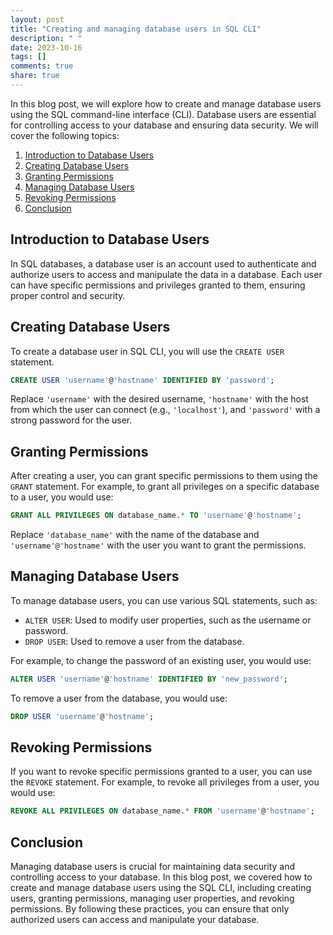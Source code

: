 ```yaml
---
layout: post
title: "Creating and managing database users in SQL CLI"
description: " "
date: 2023-10-16
tags: []
comments: true
share: true
---
```


In this blog post, we will explore how to create and manage database users using the SQL command-line interface (CLI). Database users are essential for controlling access to your database and ensuring data security. We will cover the following topics:

1. [Introduction to Database Users](#introduction-to-database-users)
2. [Creating Database Users](#creating-database-users)
3. [Granting Permissions](#granting-permissions)
4. [Managing Database Users](#managing-database-users)
5. [Revoking Permissions](#revoking-permissions)
6. [Conclusion](#conclusion)

## Introduction to Database Users

In SQL databases, a database user is an account used to authenticate and authorize users to access and manipulate the data in a database. Each user can have specific permissions and privileges granted to them, ensuring proper control and security.

## Creating Database Users

To create a database user in SQL CLI, you will use the `CREATE USER` statement.

```sql
CREATE USER 'username'@'hostname' IDENTIFIED BY 'password';
```

Replace `'username'` with the desired username, `'hostname'` with the host from which the user can connect (e.g., `'localhost'`), and `'password'` with a strong password for the user.

## Granting Permissions

After creating a user, you can grant specific permissions to them using the `GRANT` statement. For example, to grant all privileges on a specific database to a user, you would use:

```sql
GRANT ALL PRIVILEGES ON database_name.* TO 'username'@'hostname';
```

Replace `'database_name'` with the name of the database and `'username'@'hostname'` with the user you want to grant the permissions.

## Managing Database Users

To manage database users, you can use various SQL statements, such as:

- `ALTER USER`: Used to modify user properties, such as the username or password.
- `DROP USER`: Used to remove a user from the database.

For example, to change the password of an existing user, you would use:

```sql
ALTER USER 'username'@'hostname' IDENTIFIED BY 'new_password';
```

To remove a user from the database, you would use:

```sql
DROP USER 'username'@'hostname';
```

## Revoking Permissions

If you want to revoke specific permissions granted to a user, you can use the `REVOKE` statement. For example, to revoke all privileges from a user, you would use:

```sql
REVOKE ALL PRIVILEGES ON database_name.* FROM 'username'@'hostname';
```

## Conclusion

Managing database users is crucial for maintaining data security and controlling access to your database. In this blog post, we covered how to create and manage database users using the SQL CLI, including creating users, granting permissions, managing user properties, and revoking permissions. By following these practices, you can ensure that only authorized users can access and manipulate your database.